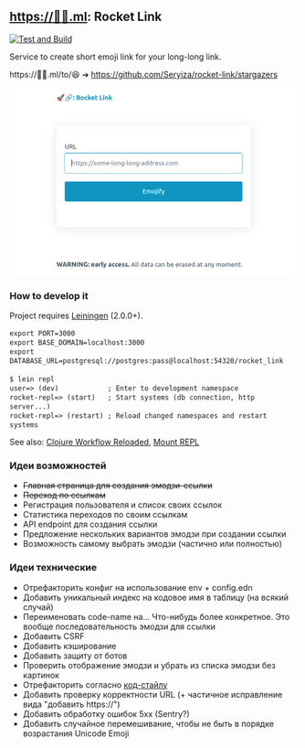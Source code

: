 ## [https://🚀🔗.ml](https://xn--qv8hrw.ml/): Rocket Link
[![Test and Build](https://github.com/Seryiza/rocket-link/actions/workflows/test-and-build.yml/badge.svg)](https://github.com/Seryiza/rocket-link/actions/workflows/test-and-build.yml)

Service to create short emoji link for your long-long link.

https://🚀🔗.ml/to/😆 ➔ https://github.com/Seryiza/rocket-link/stargazers

![Main page screenshot](./.github/main_page_screenshot.png)

### How to develop it
Project requires [Leiningen](https://leiningen.org/) (2.0.0+).

```
export PORT=3000
export BASE_DOMAIN=localhost:3000
export DATABASE_URL=postgresql://postgres:pass@localhost:54320/rocket_link

$ lein repl
user=> (dev)            ; Enter to development namespace
rocket-repl=> (start)   ; Start systems (db connection, http server...)
rocket-repl=> (restart) ; Reload changed namespaces and restart systems
```

See also: [Clojure Workflow Reloaded](https://cognitect.com/blog/2013/06/04/clojure-workflow-reloaded), [Mount REPL](https://github.com/tolitius/mount#running-new-york-stock-exchange)

### Идеи возможностей
- ~~Главная страница для создания эмодзи-ссылки~~
- ~~Переход по ссылкам~~
- Регистрация пользователя и список своих ссылок
- Статистика переходов по своим ссылкам
- API endpoint для создания ссылки
- Предложение нескольких вариантов эмодзи при создании ссылки
- Возможность самому выбрать эмодзи (частично или полностью)

### Идеи технические
- Отрефакторить конфиг на использование env + config.edn
- Добавить уникальный индекс на кодовое имя в таблицу (на всякий случай)
- Переименовать code-name на... Что-нибудь более конкретное. Это вообще последовательность эмодзи для ссылки
- Добавить CSRF
- Добавить кэширование
- Добавить защиту от ботов
- Проверить отображение эмодзи и убрать из списка эмодзи без картинок
- Отрефакторить согласно [код-стайлу](https://github.com/bbatsov/clojure-style-guide)
- Добавить проверку корректности URL (+ частичное исправление вида "добавить https://")
- Добавить обработку ошибок 5xx (Sentry?)
- Добавить случайное перемешивание, чтобы не быть в порядке возрастания Unicode Emoji
